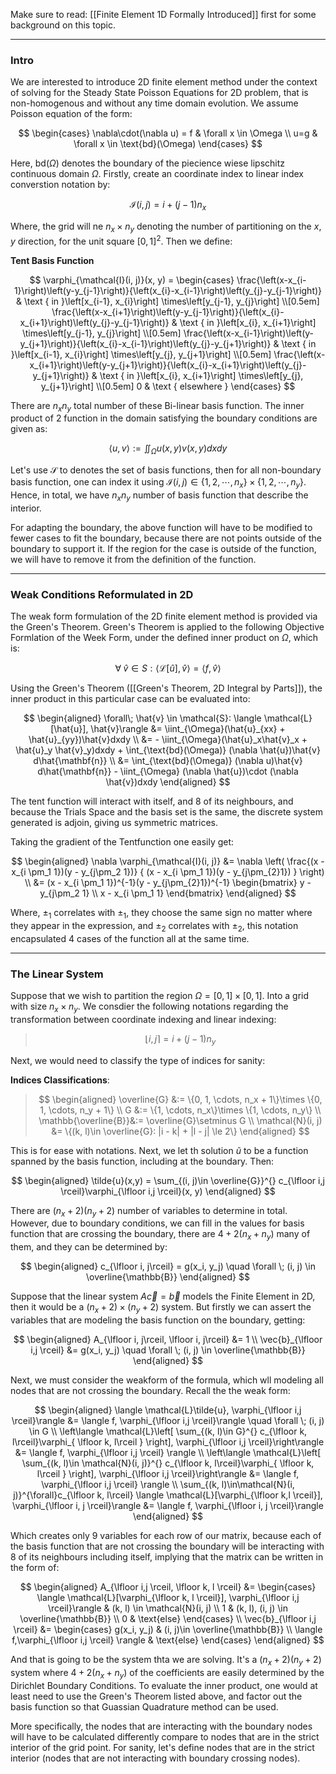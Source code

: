 Make sure to read: [[Finite Element 1D Formally Introduced]] first for some background on this topic. 

---
### **Intro**

We are interested to introduce 2D finite element method under the context of solving for the Steady State Poisson Equations for 2D problem, that is non-homogenous and without any time domain evolution. We assume Poisson equation of the form: 

$$
\begin{cases}
    \nabla\cdot(\nabla u) = f & \forall x \in \Omega
    \\
    u=g & \forall x \in \text{bd}(\Omega)
\end{cases}
$$

Here, $\text{bd}(\Omega)$ denotes the boundary of the piecience wiese lipschitz continuous domain $\Omega$. Firstly, create an coordinate index to linear index converstion notation by: 

$$
\mathcal{I}(i, j) = i + (j - 1)n_x
$$

Where, the grid will ne $n_x\times n_y$ denoting the number of partitioning on the $x, y$ direction, for the unit square $[0, 1]^2$. Then we define: 

**Tent Basis Function**

$$
\varphi_{\mathcal{I}(i, j)}(x, y)
= \begin{cases}
    \frac{\left(x-x_{i-1}\right)\left(y-y_{j-1}\right)}{\left(x_{i}-x_{i-1}\right)\left(y_{j}-y_{j-1}\right)} & \text { in }\left[x_{i-1}, x_{i}\right] \times\left[y_{j-1}, y_{j}\right] 
    \\[0.5em]
    \frac{\left(x-x_{i+1}\right)\left(y-y_{j-1}\right)}{\left(x_{i}-x_{i+1}\right)\left(y_{j}-y_{j-1}\right)} & \text { in }\left[x_{i}, x_{i+1}\right] \times\left[y_{j-1}, y_{j}\right] 
    \\[0.5em]
    \frac{\left(x-x_{i-1}\right)\left(y-y_{j+1}\right)}{\left(x_{i}-x_{i-1}\right)\left(y_{j}-y_{j+1}\right)} & \text { in }\left[x_{i-1}, x_{i}\right] \times\left[y_{j}, y_{j+1}\right] 
    \\[0.5em]
    \frac{\left(x-x_{i+1}\right)\left(y-y_{j+1}\right)}{\left(x_{i}-x_{i+1}\right)\left(y_{j}-y_{j+1}\right)} & \text { in }\left[x_{i}, x_{i+1}\right] \times\left[y_{j}, y_{j+1}\right] 
    \\[0.5em]
    0 & \text { elsewhere }
\end{cases}
$$

There are $n_xn_y$ total number of these Bi-linear basis function. The inner product of 2 function in the domain satisfying the boundary conditions are given as: 

$$
\langle u, v\rangle := 
\iint_{\Omega} u(x, y)v(x, y) dxdy
$$

Let's use $\mathcal{S}$ to denotes the set of basis functions, then for all non-boundary basis function, one can index it using $\mathcal{I}(i, j)\in \{1, 2, \cdots, n_x\}\times \{1, 2, \cdots, n_y\}$. Hence, in total, we have $n_xn_y$ number of basis function that describe the interior. 

For adapting the boundary, the above function will have to be modified to fewer cases to fit the boundary, because there are not points outside of the boundary to support it. If the region for the case is outside of the function, we will have to remove it from the definition of the function. 

---
### **Weak Conditions Reformulated in 2D**

The weak form formulation of the 2D finite element method is provided via the Green's Theorem. Green's Theorem is applied to the following Objective Formlation of the Week Form, under the defined inner product on $\Omega$, which is: 

$$
\forall\; \hat{v}\in S: \langle \mathcal{L}[\hat{u}], \hat{v}\rangle = \langle 
	f, \hat{v}
\rangle
$$

Using the Green's Theorem ([[Green's Theorem, 2D Integral by Parts]]), the inner product in this particular case can be evaluated into: 

$$
\begin{aligned}
    \forall\; \hat{v} \in \mathcal{S}:
    \langle \mathcal{L}[\hat{u}], \hat{v}\rangle
    &= 
    \iint_{\Omega}(\hat{u}_{xx} + \hat{u}_{yy})\hat{v}dxdy
    \\
    &= - \iint_{\Omega}(\hat{u}_x\hat{v}_x + \hat{u}_y \hat{v}_y)dxdy 
    +
    \int_{\text{bd}(\Omega)} (\nabla \hat{u})\hat{v} d\hat{\mathbf{n}}
    \\
    &= 
    \int_{\text{bd}(\Omega)} (\nabla u)\hat{v} d\hat{\mathbf{n}} - 
    \iint_{\Omega} (\nabla \hat{u})\cdot (\nabla \hat{v})dxdy
\end{aligned}
$$

The tent function will interact with itself, and 8 of its neighbours, and because the Trials Space and the basis set is the same, the discrete system generated is adjoin, giving us symmetric matrices. 

Taking the gradient of the Tentfunction one easily get: 

$$
\begin{aligned}
    \nabla \varphi_{\mathcal{I}(i, j)} &= 
    \nabla \left(
        \frac{(x - x_{i \pm_1 1})(y - y_{j\pm_2 1})}
        {
            (x - x_{i \pm_1 1})(y - y_{j\pm_{2}1})
        }
    \right)
    \\
    &= 
        (x - x_{i \pm_1 1})^{-1}(y - y_{j\pm_{2}1})^{-1}
        \begin{bmatrix}
            y - y_{j\pm_2 1} \\   
            x - x_{i \pm_1 1}
        \end{bmatrix}
\end{aligned}
$$

Where, $\pm_1$ correlates with $\pm_1$, they choose the same sign no matter where they appear in the expression, and $\pm_2$ correlates with $\pm_2$, this notation encapsulated 4 cases of the function all at the same time. 

---
### **The Linear System**

Suppose that we wish to partition the region $\Omega = [0, 1]\times [0, 1]$. Into a grid with size $n_x\times n_y$. We consdier the following notations regarding the transformation between coordinate indexing and linear indexing: 

> $$
> \lfloor i, j\rceil = i + (j - 1)n_y
> $$

Next, we would need to classify the type of indices for sanity: 

**Indices Classifications**: 

> $$
> \begin{aligned}
>     \overline{G} &:= \{0, 1, \cdots, n_x + 1\}\times \{0, 1, \cdots, n_y + 1\}
>     \\
>     G &:= \{1, \cdots, n_x\}\times \{1, \cdots, n_y\}
>     \\
>     \mathbb{\overline{B}}&:= \overline{G}\setminus G
>     \\
>     \mathcal{N}(i, j) &= \{(k, l)\in \overline{G}: |i - k| + |l - j| \le 2\}
> \end{aligned}
> $$

This is for ease with notations. Next, we let th solution $\tilde{u}$ to be a function spanned by the basis function, including at the boundary. Then: 

$$
\begin{aligned}
    \tilde{u}(x,y) = 
    \sum_{(i, j)\in \overline{G}}^{}
    c_{\lfloor i,j \rceil}\varphi_{\lfloor i,j \rceil}(x, y)
\end{aligned}
$$

There are $(n_x + 2)(n_y + 2)$ number of variables to determine in total. However, due to boundary conditions, we can fill in the values for basis function that are crossing the boundary, there are $4 + 2(n_x + n_y)$ many of them, and they can be determined by: 

$$
\begin{aligned}
    c_{\lfloor i, j\rceil} = g(x_i, y_j) \quad \forall \; (i, j) \in \overline{\mathbb{B}}
\end{aligned}
$$

Suppose that the linear system $A \vec{c} = \vec{b}$ models the Finite Element in 2D, then it would be a $(n_x + 2)\times(n_y + 2)$ system. But firstly we can assert the variables that are modeling the basis function on the boundary, getting: 

$$
\begin{aligned}
    A_{\lfloor i, j\rceil, \lfloor i, j\rceil} &= 
    1
    \\
    \vec{b}_{\lfloor i,j \rceil} &= g(x_i, y_j)  
    \quad \forall \; (i, j) \in \overline{\mathbb{B}}
\end{aligned}
$$

Next, we must consider the weakform of the formula, which wll modeling all nodes that are not crossing the boundary. Recall the the weak form: 

$$
\begin{aligned}
    \langle \mathcal{L}\tilde{u}, \varphi_{\lfloor i,j \rceil}\rangle &= \langle f, \varphi_{\lfloor i,j \rceil}\rangle \quad \forall \; (i, j) \in G
    \\
    \left\langle 
    \mathcal{L}\left[
        \sum_{(k, l)\in G}^{}
        c_{\lfloor k, l\rceil}\varphi_{
            \lfloor k, l\rceil
        }
        \right], 
        \varphi_{\lfloor i,j \rceil}\right\rangle 
        &= \langle f, \varphi_{\lfloor i,j \rceil}
    \rangle
    \\
    \left\langle 
    \mathcal{L}\left[
        \sum_{(k, l)\in \mathcal{N}(i, j)}^{}
        c_{\lfloor k, l\rceil}\varphi_{
            \lfloor k, l\rceil
        }
        \right], 
        \varphi_{\lfloor i,j \rceil}\right\rangle 
        &= \langle f, \varphi_{\lfloor i,j \rceil}
    \rangle
    \\
    \sum_{(k, l)\in\mathcal{N}(i, j)}^{\forall}c_{\lfloor k, l\rceil}
    \langle \mathcal{L}[\varphi_{\lfloor k,l \rceil}], \varphi_{\lfloor i, j \rceil}\rangle
    &= \langle f, \varphi_{\lfloor i, j \rceil}\rangle
\end{aligned}
$$

Which creates only 9 variables for each row of our matrix, because each of the basis function that are not crossing the boundary will be interacting with 8 of its neighbours including itself, implying that the matrix can be written in the form of: 

$$
\begin{aligned}
    A_{\lfloor i,j \rceil, \lfloor k, l \rceil}
    &= 
    \begin{cases}
        \langle \mathcal{L}[\varphi_{\lfloor k, l \rceil}], \varphi_{\lfloor i,j \rceil}\rangle & (k, l) \in \mathcal{N}(i, j)
        \\
        1 & (k, l), (i, j) \in \overline{\mathbb{B}}
        \\
        0 & \text{else}
    \end{cases}
    \\
    \vec{b}_{\lfloor i,j \rceil} &= 
    \begin{cases}
        g(x_i, y_j) & (i, j)\in \overline{\mathbb{B}}
        \\
        \langle f,\varphi_{\lfloor i,j \rceil} \rangle & \text{else}
    \end{cases}
\end{aligned}
$$

And that is going to be the system thta we are solving. It's a $(n_x + 2)(n_y + 2)$ system where $4 + 2(n_x + n_y)$ of the coefficients are easily determined by the Dirichlet Boundary Conditions. To evaluate the inner product, one would at least need to use the Green's Theorem listed above, and factor out the basis function so that Guassian Quadrature method can be used. 

More specifically, the nodes that are interacting with the boundary nodes will have to be calculated differently compare to nodes that are in the strict interior of the grid point. For sanity, let's define nodes that are in the strict interior (nodes that are not interacting with boundary crossing nodes). 

